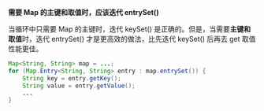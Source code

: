 **需要 Map 的主键和取值时，应该迭代 entrySet()**

当循环中只需要 Map 的主键时，迭代 keySet() 是正确的。但是，当需要**主键和取值**时，迭代 entrySet() 才是更高效的做法，比先迭代 keySet() 后再去 get 取值性能更佳。

```java
Map<String, String> map = ...;
for (Map.Entry<String, String> entry : map.entrySet()) {
    String key = entry.getKey();
    String value = entry.getValue();
    ...
}
```

